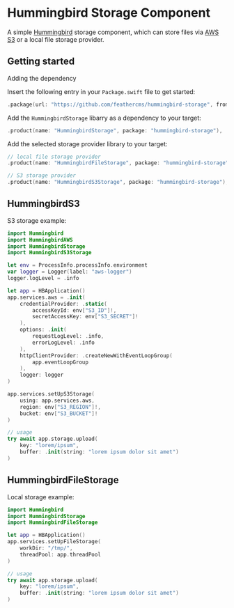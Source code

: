 # Hummingbird Storage Component

A simple [Hummingbird](https://github.com/hummingbird-project/hummingbird) storage component, which can store files via [AWS S3](https://aws.amazon.com/s3/) or a local file storage provider.

## Getting started 

Adding the dependency

Insert the following entry in your `Package.swift` file to get started:

```swift
.package(url: "https://github.com/feathercms/hummingbird-storage", from: "1.0.0"),
```

Add the `HummingbirdStorage` libarry as a dependency to your target:

```swift
.product(name: "HummingbirdStorage", package: "hummingbird-storage"),
```

Add the selected storage provider library to your target:

```swift
// local file storage provider
.product(name: "HummingbirdFileStorage", package: "hummingbird-storage"),

// S3 storage provider
.product(name: "HummingbirdS3Storage", package: "hummingbird-storage"),
```    

## HummingbirdS3

S3 storage example:

```swift
import Hummingbird
import HummingbirdAWS
import HummingbirdStorage
import HummingbirdS3Storage

let env = ProcessInfo.processInfo.environment
var logger = Logger(label: "aws-logger")
logger.logLevel = .info

let app = HBApplication()
app.services.aws = .init(
    credentialProvider: .static(
        accessKeyId: env["S3_ID"]!,
        secretAccessKey: env["S3_SECRET"]!
    ),
    options: .init(
        requestLogLevel: .info,
        errorLogLevel: .info
    ),
    httpClientProvider: .createNewWithEventLoopGroup(
        app.eventLoopGroup
    ),
    logger: logger
)

app.services.setUpS3Storage(
    using: app.services.aws,
    region: env["S3_REGION"]!,
    bucket: env["S3_BUCKET"]!
)

// usage
try await app.storage.upload(
    key: "lorem/ipsum",
    buffer: .init(string: "lorem ipsum dolor sit amet")
)
```

## HummingbirdFileStorage

Local storage example:

```swift
import Hummingbird
import HummingbirdStorage
import HummingbirdFileStorage

let app = HBApplication()
app.services.setUpFileStorage(
    workDir: "/tmp/",
    threadPool: app.threadPool
)

// usage
try await app.storage.upload(
    key: "lorem/ipsum",
    buffer: .init(string: "lorem ipsum dolor sit amet")
)
```
